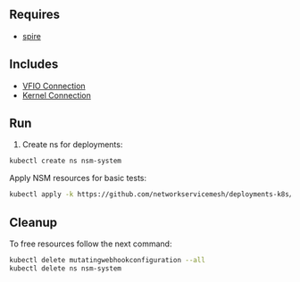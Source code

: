 ## Requires

- [spire](../spire)

## Includes

- [VFIO Connection](../use-cases/Vfio2Noop)
- [Kernel Connection](../use-cases/SriovKernel2Noop)

## Run

1. Create ns for deployments:
```bash
kubectl create ns nsm-system
```

Apply NSM resources for basic tests:
```bash
kubectl apply -k https://github.com/networkservicemesh/deployments-k8s/examples/sriov?ref=a108a030d2299615abc4a1f5ea3b3ca53ba05568
```

## Cleanup

To free resources follow the next command:
```bash
kubectl delete mutatingwebhookconfiguration --all
kubectl delete ns nsm-system
```
